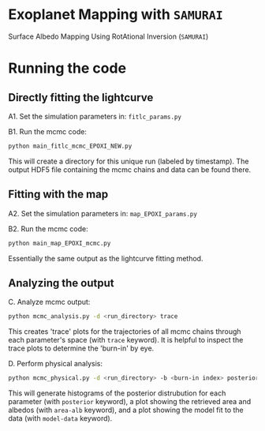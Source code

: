 # Exoplanet Mapping with `SAMURAI`

Surface Albedo Mapping Using RotAtional Inversion (`SAMURAI`)

# Running the code

## Directly fitting the lightcurve

A1. Set the simulation parameters in: `fitlc_params.py`  

B1. Run the mcmc code:
```bash
python main_fitlc_mcmc_EPOXI_NEW.py
```
This will create a directory for this unique run (labeled by timestamp). The output HDF5 file containing the mcmc chains and data can be found there.  

## Fitting with the map

A2. Set the simulation parameters in: `map_EPOXI_params.py`  

B2. Run the mcmc code:
```bash
python main_map_EPOXI_mcmc.py
```
Essentially the same output as the lightcurve fitting method. 

## Analyzing the output

C. Analyze mcmc output:
```bash
python mcmc_analysis.py -d <run_directory> trace
```
This creates 'trace' plots for the trajectories of all mcmc chains through each parameter's space (with `trace` keyword). It is helpful to inspect the trace plots to determine the 'burn-in' by eye.   

D. Perform physical analysis:
```bash
python mcmc_physical.py -d <run_directory> -b <burn-in index> posterior area-alb model-data
```
This will generate histograms of the posterior distrubution for each parameter (with `posterior` keyword), a plot showing the retrieved area and albedos (with `area-alb` keyword), and a plot showing the model fit to the data (with `model-data` keyword).
